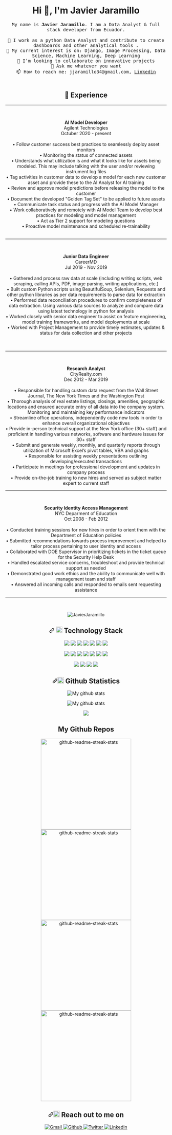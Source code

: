 <h1 align="center">Hi 👋, I'm Javier Jaramillo</h1>

<p align="center">
  <samp>
My name is <strong>Javier Jaramillo</strong>. I am a Data Analyst & full stack developer from Ecuador.
  </samp><br><br>
  <samp>
    🔭 I work as a python Data Analyst and contribute to create dashboards and other analytical tools .</br>
    🌱 My current interest is on: Django, Image Processing, Data Science, Machine Learning, Deep Learning </br>
    👯 I’m looking to collaborate on innovative projects</br>
    💬 Ask me whatever you want</br>
    📫 How to reach me: jjaramillo34@gmail.com, 
    <a href="https://www.linkedin.com/in/javierjaramillo1//">Linkedin</a></br>
  </samp>
  <br> 

<h2 align="center">💬 Experience</h2>
<hr><br>
<p align="center">
  <spam>
    <strong>AI Model Developer</strong></spam><br>
    Agilent Technologies<br>
    Octuber 2020 - present<br><br>
    • Follow customer success best practices to seamlessly deploy asset monitors</br>
    • Monitoring the status of connected assets</br> 
    • Understands what utilization is and what it looks like for assets being modeled. This may include talking with the user and/or reviewing instrument log             files</br>
    • Tag activities in customer data to develop a model for each new customer asset and provide these to the AI Analyst for AI training</br>
    • Review and approve model predictions before releasing the model to the customer</br>
    • Document the developed "Golden Tag Set" to be applied to future assets</br>
    • Communicate task status and progress with the AI Model Manager</br>
    • Work collaboratively and remotely with AI Model Team to develop best practices for modeling and model management</br>
    • Act as Tier 2 support for modeling questions</br>
    • Proactive model maintenance and scheduled re-trainability<br><br>
  </spam>
</p>   
<hr>
<br>

<p align="center">
  <spam>
    <strong>Junior Data Engineer</strong></spam><br>
    CareerMD<br>
    Jul 2019 - Nov 2019<br><br>
    • Gathered and process raw data at scale (including writing scripts, web scraping, calling APIs, PDF, image parsing, writing applications, etc.)</br>
    • Built custom Python scripts using BeautifulSoup, Selenium, Requests and other python libraries as per data requirements to parse data for extraction</br>
    • Performed data reconciliation procedures to confirm completeness of data extraction. Using various data sources to analyze and compare data using latest            technology in python for analysis</br>
    • Worked closely with senior data engineer to assist on feature engineering, model training frameworks, and model deployments at scale</br>
    • Worked with Project Management to provide timely estimates, updates & status for data collection and other projects</br>
    </br></br>
  </spam>
</p>
<hr>
<br>

<p align="center">
  <spam>
    <strong>Research Analyst</strong></spam><br>
    CityRealty.com<br>
    Dec 2012 - Mar 2019<br><br>
    • Responsible for handling custom data request from the Wall Street Journal, The New York Times and the Washington Post</br>
    • Thorough analysis of real estate listings, closings, amenities, geographic locations and ensured accurate entry of all data into the company system.            Monitoring and maintaining key performance indicators</br>
    • Streamline office operations, independently code new tools in order to enhance overall organizational objectives</br>
    • Provide in-person technical support at the New York office (30+ staff) and proficient in handling various networks, software and hardware issues for 30+  staff</br>
    • Submit and generate weekly, monthly, and quarterly reports through utilization of Microsoft Excel’s pivot tables, VBA and graphs</br>
    • Responsible for assisting weekly presentations outlining developing/executed transactions</br>
    • Participate in meetings for professional development and updates in company process</br>
    • Provide on-the-job training to new hires and served as subject matter expert to current staff</br>
  </spam>
</p>
<hr>
<br>

<p align="center">
  <spam>
    <strong>Security Identity Access Management</strong></spam><br>
    NYC Deparment of Education<br>
    Oct 2008 - Feb 2012<br><br>
    • Conducted training sessions for new hires in order to orient them with the Department of Education policies</br>
    • Submitted recommendations towards process improvement and helped to tailor process pertaining to user identity and access</br>
    • Collaborated with DOE Supervisor in prioritizing tickets in the ticket queue for the Security Help Desk</br>
    • Handled escalated service concerns, troubleshoot and provide technical support as needed</br>
    • Demonstrated good work ethics and the ability to communicate well with management team and staff</br>
    • Answered all incoming calls and responded to emails sent requesting assistance</br>
  </spam>
</p>
<hr>
<br>

<p align="center">
<img src="https://komarev.com/ghpvc/?username=jjaramillo34" alt="JavierJaramillo" data-canonical-src="https://komarev.com/ghpvc/?username=jjaramillo34" style="max-width:100%;">
</p>
</p>

<h2 align="center"><a id="user-content---technology-stack" class="anchor" aria-hidden="true" href="#--technology-stack"><svg class="octicon octicon-link" viewBox="0 0 16 16" version="1.1" width="16" height="16" aria-hidden="true"><path fill-rule="evenodd" d="M7.775 3.275a.75.75 0 001.06 1.06l1.25-1.25a2 2 0 112.83 2.83l-2.5 2.5a2 2 0 01-2.83 0 .75.75 0 00-1.06 1.06 3.5 3.5 0 004.95 0l2.5-2.5a3.5 3.5 0 00-4.95-4.95l-1.25 1.25zm-4.69 9.64a2 2 0 010-2.83l2.5-2.5a2 2 0 012.83 0 .75.75 0 001.06-1.06 3.5 3.5 0 00-4.95 0l-2.5 2.5a3.5 3.5 0 004.95 4.95l1.25-1.25a.75.75 0 00-1.06-1.06l-1.25 1.25a2 2 0 01-2.83 0z"></path></svg></a> <g-emoji class="g-emoji" alias="telescope" fallback-src="https://github.githubassets.com/images/icons/emoji/unicode/1f52d.png"><img class="emoji" alt="telescope" height="20" width="20" src="https://github.githubassets.com/images/icons/emoji/unicode/1f52d.png"></g-emoji> Technology Stack</h2>

<p align="center">
  <img src="https://img.shields.io/badge/Python-FFD43B?style=for-the-badge&logo=python&logoColor=blue" />
  <img src="https://img.shields.io/badge/Java-ED8B00?style=for-the-badge&logo=java&logoColor=white" />
  <img src="https://img.shields.io/badge/json-5E5C5C?style=for-the-badge&logo=json&logoColor=white" />
  <img src="https://img.shields.io/badge/R-276DC3?style=for-the-badge&logo=r&logoColor=white" />
  <img src="https://img.shields.io/badge/MySQL-00000F?style=for-the-badge&logo=mysql&logoColor=white" />
  <img src="https://img.shields.io/badge/PostgreSQL-316192?style=for-the-badge&logo=postgresql&logoColor=white" />
  <img src="https://img.shields.io/badge/MongoDB-4EA94B?style=for-the-badge&logo=mongodb&logoColor=white" />
</p>
<p align="center">
      <img src="https://img.shields.io/badge/Django-092E20?style=for-the-badge&logo=django&logoColor=white" />
      <img src="https://img.shields.io/badge/Flask-000000?style=for-the-badge&logo=flask&logoColor=white" />
      <img src="https://img.shields.io/badge/Streamlit-FF4B4B?style=for-the-badge&logo=Streamlit&logoColor=white" />
      <img src="https://img.shields.io/badge/fastapi-109989?style=for-the-badge&logo=FASTAPI&logoColor=white" />
      <img src="https://img.shields.io/badge/Jupyter-F37626.svg?&style=for-the-badge&logo=Jupyter&logoColor=white" />
      <img src="https://img.shields.io/badge/OpenCV-27338e?style=for-the-badge&logo=OpenCV&logoColor=white" />
      <img src="https://img.shields.io/badge/Selenium-43B02A?style=for-the-badge&logo=Selenium&logoColor=white" />
</p>
<p align="center">
  <img src="https://img.shields.io/badge/Visual_Studio_Code-0078D4?style=for-the-badge&logo=visual%20studio%20code&logoColor=white" />
  <img src="https://img.shields.io/badge/sublime_text-%23575757.svg?&style=for-the-badge&logo=sublime-text&logoColor=important" />
  <img src="https://img.shields.io/badge/Microsoft_Excel-217346?style=for-the-badge&logo=microsoft-excel&logoColor=white" />
  <img src="https://img.shields.io/badge/Tableau-E97627?style=for-the-badge&logo=Tableau&logoColor=white" />
</p>

<h2 align="center"><a id="user-content--github-statistics-" class="anchor" aria-hidden="true" href="#-github-statistics-"><svg class="octicon octicon-link" viewBox="0 0 16 16" version="1.1" width="16" height="16" aria-hidden="true"><path fill-rule="evenodd" d="M7.775 3.275a.75.75 0 001.06 1.06l1.25-1.25a2 2 0 112.83 2.83l-2.5 2.5a2 2 0 01-2.83 0 .75.75 0 00-1.06 1.06 3.5 3.5 0 004.95 0l2.5-2.5a3.5 3.5 0 00-4.95-4.95l-1.25 1.25zm-4.69 9.64a2 2 0 010-2.83l2.5-2.5a2 2 0 012.83 0 .75.75 0 001.06-1.06 3.5 3.5 0 00-4.95 0l-2.5 2.5a3.5 3.5 0 004.95 4.95l1.25-1.25a.75.75 0 00-1.06-1.06l-1.25 1.25a2 2 0 01-2.83 0z"></path></svg></a><g-emoji class="g-emoji" alias="bird" fallback-src="https://github.githubassets.com/images/icons/emoji/unicode/1f426.png"><img class="emoji" alt="bird" height="20" width="20" src="https://github.githubassets.com/images/icons/emoji/unicode/1f426.png"></g-emoji> Github Statistics </h2>

<p align="center">
<img align="center" src="https://github-readme-streak-stats.herokuapp.com?user=jjaramillo34&theme=vue-dark&hide_border=true&date_format=M%20j%5B%2C%20Y%5D" alt="My github stats" />
</p>
<p align="center">
<img align="center" src="https://github-readme-stats.vercel.app/api?username=jjaramillo34&show_icons=true&include_all_commits=true&theme=cobalt&hide_border=true" alt="My github stats" /> 
</p>
<p align="center">
<img align="center" src="https://github-readme-stats.vercel.app/api/top-langs/?username=jjaramillo34&layout=compact&theme=cobalt&hide_border=true" />
</p>

<h2 align="center">My Github Repos</h2>
<p align="center">
  <img width="282" src="https://denvercoder1-github-readme-stats.vercel.app/api/pin/?username=jjaramillo34&repo=pyimagesearchuniversity_course&theme=react&bg_color=273849&title_color=F85D7F&icon_color=F8D866&hide_border=true&show_icons=false" alt="github-readme-streak-stats">
  <img width="282" src="https://denvercoder1-github-readme-stats.vercel.app/api/pin/?username=jjaramillo34&repo=demo-image-processing&theme=react&bg_color=273849&title_color=F85D7F&icon_color=F8D866&hide_border=true&show_icons=false" alt="github-readme-streak-stats">
  <img width="282" src="https://denvercoder1-github-readme-stats.vercel.app/api/pin/?username=jjaramillo34&repo=fastapi-mongo&theme=react&bg_color=273849&title_color=F85D7F&icon_color=F8D866&hide_border=true&show_icons=false" alt="github-readme-streak-stats">
  <img width="282" src="https://denvercoder1-github-readme-stats.vercel.app/api/pin/?username=jjaramillo34&repo=fastapi_course&theme=react&bg_color=273849&title_color=F85D7F&icon_color=F8D866&hide_border=true&show_icons=false" alt="github-readme-streak-stats">
</p>
<h2 align="center"><a id="user-content--reach-out-to-me-on" class="anchor" aria-hidden="true" href="#-reach-out-to-me-on"><svg class="octicon octicon-link" viewBox="0 0 16 16" version="1.1" width="16" height="16" aria-hidden="true"><path fill-rule="evenodd" d="M7.775 3.275a.75.75 0 001.06 1.06l1.25-1.25a2 2 0 112.83 2.83l-2.5 2.5a2 2 0 01-2.83 0 .75.75 0 00-1.06 1.06 3.5 3.5 0 004.95 0l2.5-2.5a3.5 3.5 0 00-4.95-4.95l-1.25 1.25zm-4.69 9.64a2 2 0 010-2.83l2.5-2.5a2 2 0 012.83 0 .75.75 0 001.06-1.06 3.5 3.5 0 00-4.95 0l-2.5 2.5a3.5 3.5 0 004.95 4.95l1.25-1.25a.75.75 0 00-1.06-1.06l-1.25 1.25a2 2 0 01-2.83 0z"></path></svg></a><g-emoji class="g-emoji" alias="mailbox" fallback-src="https://github.githubassets.com/images/icons/emoji/unicode/1f4eb.png"><img class="emoji" alt="mailbox" height="20" width="20" src="https://github.githubassets.com/images/icons/emoji/unicode/1f4eb.png"></g-emoji> Reach out to me on</h2>

<p align="center">
  <a href="mailto:jjaramillo34@gmail.com" rel="nofollow">
    <img alt="Gmail" src="https://img.shields.io/badge/Gmail-D14836?style=for-the-badge&logo=gmail&logoColor=white"/>
  </a>
  <a href="https://github.com/jjaramillo34/" rel="nofollow">
    <img alt="Github" src="https://img.shields.io/badge/GitHub-%2312100E.svg?&style=for-the-badge&logo=Github&logoColor=white"/>
  </a>
  <a href="https://twitter.com/jejaramilloc" rel="nofollow">
    <img alt="Twitter" src="https://img.shields.io/badge/Twitter-1DA1F2?style=for-the-badge&logo=twitter&logoColor=whit"/>
  </a>
  <a href="https://www.linkedin.com/in/javierjaramillo1/" rel="nofollow">
    <img alt="Linkedin" src="https://img.shields.io/badge/LinkedIn-0077B5?style=for-the-badge&logo=linkedin&logoColor=white"/>
  </a>
</p>

<!--
**Javier Jaramillo** is a ✨ _special_ ✨ repository because its `README.md` (this file) appears on your GitHub profile.

Here are some ideas to get you started:

- 🔭 I’m currently working on ...
- 🌱 I’m currently learning ...
- 👯 I’m looking to collaborate on ...
- 🤔 I’m looking for help with ...
- 💬 Ask me about ...
- 📫 How to reach me: ...
- 😄 Pronouns: ...
- ⚡ Fun fact: ...
-->
